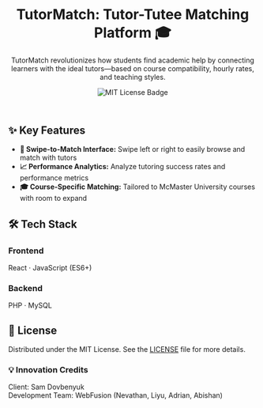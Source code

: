 <body>
  <header>
    <h1>TutorMatch: Tutor-Tutee Matching Platform 🎓</h1>
    <p>
      TutorMatch revolutionizes how students find academic help by connecting learners 
      with the ideal tutors—based on course compatibility, hourly rates, and teaching styles.
    </p>
    <img src="https://img.shields.io/badge/License-MIT-blue.svg" alt="MIT License Badge" />
  </header>

  <main>
    <section class="features">
      <h2>✨ Key Features</h2>
      <ul>
        <li><strong>🔄 Swipe-to-Match Interface:</strong> Swipe left or right to easily browse and match with tutors</li>
        <li><strong>📈 Performance Analytics:</strong> Analyze tutoring success rates and performance metrics</li>
        <li><strong>🎓 Course-Specific Matching:</strong> Tailored to McMaster University courses with room to expand</li>
      </ul>
    </section>

<section class="tech-stack">
      <h2>🛠️ Tech Stack</h2>
      <div class="stack-category">
        <h3>Frontend</h3>
        <p>React · JavaScript (ES6+)</p>
      </div>
      <div class="stack-category">
        <h3>Backend</h3>
        <p>PHP · MySQL</p>
      </div>
    </section>



  <footer>
    <section class="license">
      <h2>📄 License</h2>
      <p>
        Distributed under the MIT License. See the <a href="LICENSE" target="_blank">LICENSE</a> file for more details.
      </p>
    </section>

<section class="credits">
      <h3>💡 Innovation Credits</h3>
      <p>
        Client: Sam Dovbenyuk <br />
        Development Team: WebFusion (Nevathan, Liyu, Adrian, Abishan)
      </p>
    </section>
  </footer>
</body>
